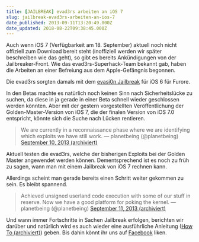 ```yaml
---
title: [JAILBREAK] evad3rs arbeiten an iOS 7
slug: jailbreak-evad3rs-arbeiten-an-ios-7
date_published: 2013-09-11T13:20:49.000Z
date_updated: 2018-08-22T09:38:45.000Z
---
```


Auch wenn iOS 7 (Verfügbarkeit am 18. September) aktuell noch nicht offiziell zum Download bereit steht (inoffiziell werden wir später beschreiben wie das geht), so gibt es bereits Ankündigungen von der Jailbreaker-Front. Wie das evad3rs-Superhack-Team bekannt gab, haben die Arbeiten an einer Befreiung aus dem Apple-Gefängnis begonnen. 

Die evad3rs sorgten damals mit dem [evasi0n Jailbreak](__GHOST_URL__/howto-untethered-jailbreak-ios-6-1-2-anleitung-iphone-5-4s-4-3gs-evasi0n/) für iOS 6 für Furore.

In den Betas machte es natürlich noch keinen Sinn nach Sicherheitslücke zu suchen, da diese in ja gerade in einer Beta schnell wieder geschlossen werden könnten. Aber mit der gestern vorgestellten Veröffentlichung der Golden-Master-Version von iOS 7, die der finalen Version von iOS 7.0 entspricht, könnte sich die Suche nach Lücken rentieren.

> We are currently in a reconnaissance phase where we are identifying which exploits we have still work.
> — planetbeing (@planetbeing) [September 10, 2013 (archiviert)](http://web.archive.org/web/20140422134801/https://twitter.com/planetbeing/statuses/377548286975959040)

Aktuell testen die evad3rs, welche der bisherigen Exploits bei der Golden Master angewendet werden können. Dementsprechend ist es noch zu früh zu sagen, wann man mit einem Jailbreak von iOS 7 rechnen kann.

Allerdings scheint man gerade bereits einen Schritt weiter gekommen zu sein. Es bleibt spannend.

> Achieved unsigned userland code execution with some of our stuff in reserve. Now we have a good platform for poking the kernel.
> — planetbeing (@planetbeing) [September 11, 2013 (archiviert)](http://web.archive.org/web/20140407222919/https://twitter.com/planetbeing/statuses/377728217609547776)

Und wann immer Fortschritte in Sachen Jailbreak erfolgen, berichten wir darüber und natürlich wird es auch wieder eine ausführliche Anleitung ([How To (archiviert)](http://web.archive.org/web/20110918200244/http://thafaker.de:80/jailbreak-unlock-status/)) geben. Bis dahin könnt ihr uns auf [Facebook](https://www.facebook.com/thafakerde) liken.

